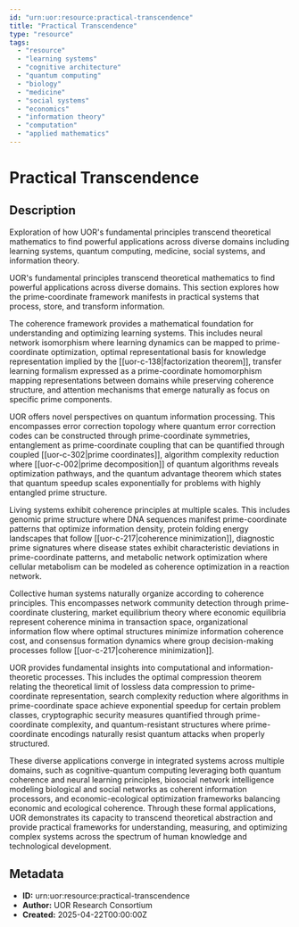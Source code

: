 ```yaml
---
id: "urn:uor:resource:practical-transcendence"
title: "Practical Transcendence"
type: "resource"
tags:
  - "resource"
  - "learning systems"
  - "cognitive architecture"
  - "quantum computing"
  - "biology"
  - "medicine"
  - "social systems"
  - "economics"
  - "information theory"
  - "computation"
  - "applied mathematics"
---
```


# Practical Transcendence

## Description

Exploration of how UOR's fundamental principles transcend theoretical mathematics to find powerful applications across diverse domains including learning systems, quantum computing, medicine, social systems, and information theory.

UOR's fundamental principles transcend theoretical mathematics to find powerful applications across diverse domains. This section explores how the prime-coordinate framework manifests in practical systems that process, store, and transform information.

The coherence framework provides a mathematical foundation for understanding and optimizing learning systems. This includes neural network isomorphism where learning dynamics can be mapped to prime-coordinate optimization, optimal representational basis for knowledge representation implied by the [[uor-c-138|factorization theorem]], transfer learning formalism expressed as a prime-coordinate homomorphism mapping representations between domains while preserving coherence structure, and attention mechanisms that emerge naturally as focus on specific prime components.

UOR offers novel perspectives on quantum information processing. This encompasses error correction topology where quantum error correction codes can be constructed through prime-coordinate symmetries, entanglement as prime-coordinate coupling that can be quantified through coupled [[uor-c-302|prime coordinates]], algorithm complexity reduction where [[uor-c-002|prime decomposition]] of quantum algorithms reveals optimization pathways, and the quantum advantage theorem which states that quantum speedup scales exponentially for problems with highly entangled prime structure.

Living systems exhibit coherence principles at multiple scales. This includes genomic prime structure where DNA sequences manifest prime-coordinate patterns that optimize information density, protein folding energy landscapes that follow [[uor-c-217|coherence minimization]], diagnostic prime signatures where disease states exhibit characteristic deviations in prime-coordinate patterns, and metabolic network optimization where cellular metabolism can be modeled as coherence optimization in a reaction network.

Collective human systems naturally organize according to coherence principles. This encompasses network community detection through prime-coordinate clustering, market equilibrium theory where economic equilibria represent coherence minima in transaction space, organizational information flow where optimal structures minimize information coherence cost, and consensus formation dynamics where group decision-making processes follow [[uor-c-217|coherence minimization]].

UOR provides fundamental insights into computational and information-theoretic processes. This includes the optimal compression theorem relating the theoretical limit of lossless data compression to prime-coordinate representation, search complexity reduction where algorithms in prime-coordinate space achieve exponential speedup for certain problem classes, cryptographic security measures quantified through prime-coordinate complexity, and quantum-resistant structures where prime-coordinate encodings naturally resist quantum attacks when properly structured.

These diverse applications converge in integrated systems across multiple domains, such as cognitive-quantum computing leveraging both quantum coherence and neural learning principles, biosocial network intelligence modeling biological and social networks as coherent information processors, and economic-ecological optimization frameworks balancing economic and ecological coherence. Through these formal applications, UOR demonstrates its capacity to transcend theoretical abstraction and provide practical frameworks for understanding, measuring, and optimizing complex systems across the spectrum of human knowledge and technological development.

## Metadata

- **ID:** urn:uor:resource:practical-transcendence
- **Author:** UOR Research Consortium
- **Created:** 2025-04-22T00:00:00Z
